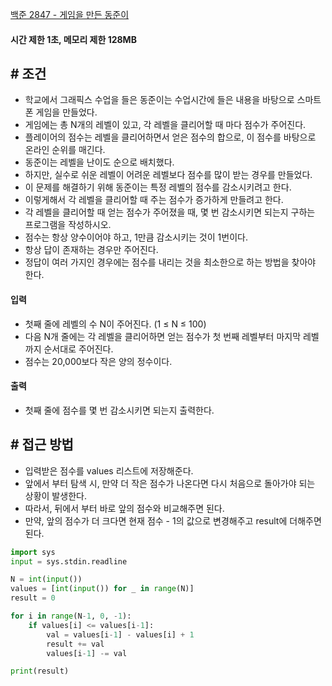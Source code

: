 
[백준 2847 - 게임을 만든 동준이](https://www.acmicpc.net/problem/2847)

#### **시간 제한 1초, 메모리 제한 128MB**

## **# 조건**

- 학교에서 그래픽스 수업을 들은 동준이는 수업시간에 들은 내용을 바탕으로 스마트폰 게임을 만들었다. 
- 게임에는 총 N개의 레벨이 있고, 각 레벨을 클리어할 때 마다 점수가 주어진다. 
- 플레이어의 점수는 레벨을 클리어하면서 얻은 점수의 합으로, 이 점수를 바탕으로 온라인 순위를 매긴다. 
- 동준이는 레벨을 난이도 순으로 배치했다. 
- 하지만, 실수로 쉬운 레벨이 어려운 레벨보다 점수를 많이 받는 경우를 만들었다.
- 이 문제를 해결하기 위해 동준이는 특정 레벨의 점수를 감소시키려고 한다. 
- 이렇게해서 각 레벨을 클리어할 때 주는 점수가 증가하게 만들려고 한다.
- 각 레벨을 클리어할 때 얻는 점수가 주어졌을 때, 몇 번 감소시키면 되는지 구하는 프로그램을 작성하시오. 
- 점수는 항상 양수이어야 하고, 1만큼 감소시키는 것이 1번이다. 
- 항상 답이 존재하는 경우만 주어진다. 
- 정답이 여러 가지인 경우에는 점수를 내리는 것을 최소한으로 하는 방법을 찾아야 한다.

#### **입력**
- 첫째 줄에 레벨의 수 N이 주어진다. (1 ≤ N ≤ 100) 
- 다음 N개 줄에는 각 레벨을 클리어하면 얻는 점수가 첫 번째 레벨부터 마지막 레벨까지 순서대로 주어진다. 
- 점수는 20,000보다 작은 양의 정수이다.

#### **출력**
- 첫째 줄에 점수를 몇 번 감소시키면 되는지 출력한다.

## **# 접근 방법**

- 입력받은 점수를 values 리스트에 저장해준다.
- 앞에서 부터 탐색 시, 만약 더 작은 점수가 나온다면 다시 처음으로 돌아가야 되는 상황이 발생한다.
- 따라서, 뒤에서 부터 바로 앞의 점수와 비교해주면 된다.
- 만약, 앞의 점수가 더 크다면 현재 점수 - 1의 값으로 변경해주고 result에 더해주면 된다.

```python
import sys
input = sys.stdin.readline

N = int(input())
values = [int(input()) for _ in range(N)]
result = 0

for i in range(N-1, 0, -1):
    if values[i] <= values[i-1]:
        val = values[i-1] - values[i] + 1
        result += val
        values[i-1] -= val

print(result)
```